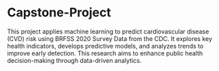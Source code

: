 # Capstone-Project
This project applies machine learning to predict cardiovascular disease (CVD) risk using BRFSS 2020 Survey Data from the CDC. It explores key health indicators, develops predictive models, and analyzes trends to improve early detection. This research aims to enhance public health decision-making through data-driven analytics.
